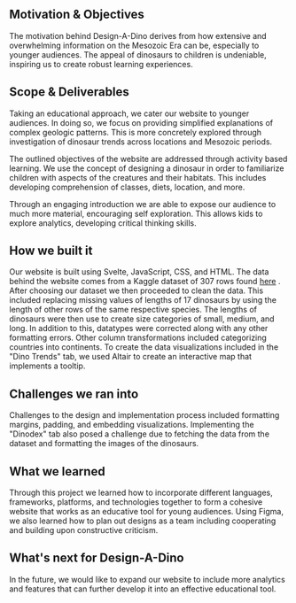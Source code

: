 ## Motivation & Objectives 
The motivation behind Design-A-Dino derives from how extensive and overwhelming information on the Mesozoic Era can be, especially to younger audiences. The appeal of dinosaurs to children is undeniable, inspiring us to create robust learning experiences. 

## Scope & Deliverables 
Taking an educational approach, we cater our website to younger audiences. In doing so, we focus on providing simplified explanations of complex geologic patterns. This is more concretely explored through investigation of dinosaur trends across locations and Mesozoic periods. 

The outlined objectives of the website are addressed through activity based learning. We use the concept of designing a dinosaur in order to familiarize children with aspects of the creatures and their habitats. This includes developing comprehension of classes, diets, location, and more. 

Through an engaging introduction we are able to expose our audience to much more material, encouraging self exploration. This allows kids to explore analytics, developing critical thinking skills. 

## How we built it
Our website is built using Svelte, JavaScript, CSS, and HTML. The data behind the website comes from a Kaggle dataset of 307 rows found [here](https://www.kaggle.com/datasets/kjanjua/jurassic-park-the-exhaustive-dinosaur-dataset) . After choosing our dataset we then proceeded to clean the data. This included replacing missing values of lengths of 17 dinosaurs by using the length of other rows of the same respective species. The lengths of dinosaurs were then use to create size categories of small, medium, and long. In addition to this, datatypes were corrected along with any other formatting errors. Other column transformations included categorizing countries into continents. To create the data visualizations included in the "Dino Trends" tab, we used Altair to create an interactive map that implements a tooltip. 

## Challenges we ran into
Challenges to the design and implementation process included formatting margins, padding, and embedding visualizations. Implementing the "Dinodex" tab also posed a challenge due to fetching the data from the dataset and formatting the images of the dinosaurs. 

## What we learned
Through this project we learned how to incorporate different languages, frameworks, platforms, and technologies together to form a cohesive website that works as an educative tool for young audiences. Using Figma, we also learned how to plan out designs as a team including cooperating and building upon constructive criticism.  

## What's next for Design-A-Dino
In the future, we would like to expand our website to include more analytics and features that can further develop it into an effective educational tool.
